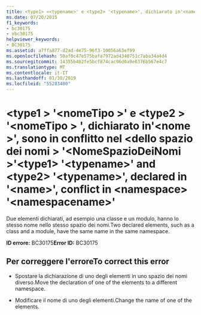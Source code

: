 ```yaml
---
title: <type1> «<typename>' e <type2> '<typename>', dichiarato in'<name>', sono in conflitto nel <namespace> '<namespacename>»
ms.date: 07/20/2015
f1_keywords:
- bc30175
- vbc30175
helpviewer_keywords:
- BC30175
ms.assetid: a7ffa877-d2ad-4e75-96f3-10056a63ef99
ms.openlocfilehash: 50af0c47e575bafa7972ad4340751c7aba34a4d4
ms.sourcegitcommit: 14355b4b2fe5bcf874cac96d0a9e6376b567e4c7
ms.translationtype: MT
ms.contentlocale: it-IT
ms.lasthandoff: 01/30/2019
ms.locfileid: "55283400"
---
```

# <a name="type1-typename-and-type2-typename-declared-in-name-conflict-in-namespace-namespacename"></a><span data-ttu-id="8db97-102">\<type1 > '\<nomeTipo >' e \<type2 > '\<nomeTipo > ', dichiarato in'\<nome >', sono in conflitto nel \<dello spazio dei nomi > '\<NomeSpazioDeiNomi >'</span><span class="sxs-lookup"><span data-stu-id="8db97-102">\<type1> '\<typename>' and \<type2> '\<typename>', declared in '\<name>', conflict in \<namespace> '\<namespacename>'</span></span>
<span data-ttu-id="8db97-103">Due elementi dichiarati, ad esempio una classe e un modulo, hanno lo stesso nome nello stesso spazio dei nomi.</span><span class="sxs-lookup"><span data-stu-id="8db97-103">Two declared elements, such as a class and a module, have the same name in the same namespace.</span></span>  
  
 <span data-ttu-id="8db97-104">**ID errore:** BC30175</span><span class="sxs-lookup"><span data-stu-id="8db97-104">**Error ID:** BC30175</span></span>  
  
## <a name="to-correct-this-error"></a><span data-ttu-id="8db97-105">Per correggere l'errore</span><span class="sxs-lookup"><span data-stu-id="8db97-105">To correct this error</span></span>  
  
-   <span data-ttu-id="8db97-106">Spostare la dichiarazione di uno degli elementi in uno spazio dei nomi diverso.</span><span class="sxs-lookup"><span data-stu-id="8db97-106">Move the declaration of one of the elements to a different namespace.</span></span>  
  
-   <span data-ttu-id="8db97-107">Modificare il nome di uno degli elementi.</span><span class="sxs-lookup"><span data-stu-id="8db97-107">Change the name of one of the elements.</span></span>